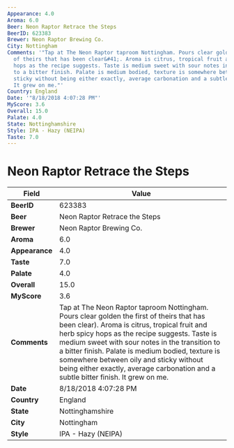 ```yaml
---
Appearance: 4.0
Aroma: 6.0
Beer: Neon Raptor Retrace the Steps
BeerID: 623383
Brewer: Neon Raptor Brewing Co.
City: Nottingham
Comments: '"Tap at The Neon Raptor taproom Nottingham. Pours clear golden the first
  of theirs that has been clear&#41;. Aroma is citrus, tropical fruit and herb spicy
  hops as the recipe suggests. Taste is medium sweet with sour notes in the transition
  to a bitter finish. Palate is medium bodied, texture is somewhere between oily and
  sticky without being either exactly, average carbonation and a subtle bitter finish.
  It grew on me."'
Country: England
Date: '"8/18/2018 4:07:28 PM"'
MyScore: 3.6
Overall: 15.0
Palate: 4.0
State: Nottinghamshire
Style: IPA - Hazy (NEIPA)
Taste: 7.0
---
```


# Neon Raptor Retrace the Steps

| Field         | Value |
|---------------|-------|
| **BeerID** | 623383 |
| **Beer** | Neon Raptor Retrace the Steps |
| **Brewer** | Neon Raptor Brewing Co. |
| **Aroma** | 6.0 |
| **Appearance** | 4.0 |
| **Taste** | 7.0 |
| **Palate** | 4.0 |
| **Overall** | 15.0 |
| **MyScore** | 3.6 |
| **Comments** | Tap at The Neon Raptor taproom Nottingham. Pours clear golden the first of theirs that has been clear&#41;. Aroma is citrus, tropical fruit and herb spicy hops as the recipe suggests. Taste is medium sweet with sour notes in the transition to a bitter finish. Palate is medium bodied, texture is somewhere between oily and sticky without being either exactly, average carbonation and a subtle bitter finish. It grew on me. |
| **Date** | 8/18/2018 4:07:28 PM |
| **Country** | England |
| **State** | Nottinghamshire |
| **City** | Nottingham |
| **Style** | IPA - Hazy (NEIPA) |
